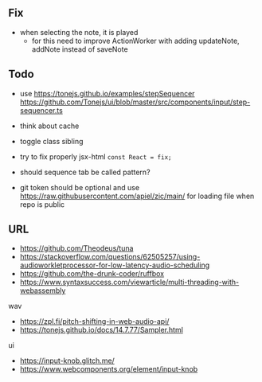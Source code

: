 ## Fix

- when selecting the note, it is played
    - for this need to improve ActionWorker with adding updateNote, addNote instead of saveNote

## Todo

- use https://tonejs.github.io/examples/stepSequencer
      https://github.com/Tonejs/ui/blob/master/src/components/input/step-sequencer.ts

- think about cache
- toggle class sibling
- try to fix properly jsx-html `const React = fix;`
- should sequence tab be called pattern?

- git token should be optional and use https://raw.githubusercontent.com/apiel/zic/main/ for loading file when repo is public

## URL

- https://github.com/Theodeus/tuna
- https://stackoverflow.com/questions/62505257/using-audioworkletprocessor-for-low-latency-audio-scheduling
- https://github.com/the-drunk-coder/ruffbox
- https://www.syntaxsuccess.com/viewarticle/multi-threading-with-webassembly

wav
- https://zpl.fi/pitch-shifting-in-web-audio-api/
- https://tonejs.github.io/docs/14.7.77/Sampler.html

ui
- https://input-knob.glitch.me/
- https://www.webcomponents.org/element/input-knob

